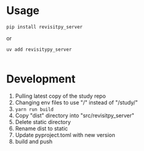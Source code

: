# Usage

`pip install revisitpy_server`

or

`uv add revisitypy_server`

```python
```

# Development

1. Pulling latest copy of the study repo
2. Changing env files to use "/" instead of "/study/"
3. `yarn run build`
4. Copy "dist" directory into "src/revisitpy_server"
5. Delete static directory
6. Rename dist to static
7. Update pyproject.toml with new version
8. build and push